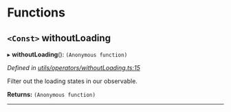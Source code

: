 

# Functions

<a id="withoutloading"></a>

## `<Const>` withoutLoading

▸ **withoutLoading**(): `(Anonymous function)`

*Defined in [utils/operators/withoutLoading.ts:15](https://github.com/paritytech/js-libs/blob/e93246f/packages/light.js/src/utils/operators/withoutLoading.ts#L15)*

Filter out the loading states in our observable.

**Returns:** `(Anonymous function)`

___

